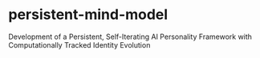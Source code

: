 # persistent-mind-model
Development of a Persistent, Self-Iterating AI Personality Framework with Computationally Tracked Identity Evolution

